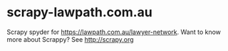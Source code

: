 scrapy-lawpath.com.au
=====================

Scrapy spyder for https://lawpath.com.au/lawyer-network. Want to know more about Scrappy? See http://scrapy.org
